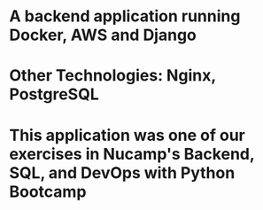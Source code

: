 # A backend application running Docker, AWS and Django
  # Other Technologies: Nginx, PostgreSQL

# This application was one of our exercises in Nucamp's Backend, SQL, and DevOps with Python Bootcamp
